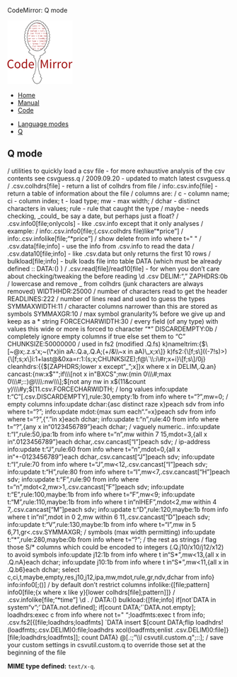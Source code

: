 CodeMirror: Q mode

[<img src="../../doc/logo.png" id="logo" />](http://codemirror.net)

-   [Home](../../index.html)
-   [Manual](../../doc/manual.html)
-   [Code](https://github.com/marijnh/codemirror)

<!-- -->

-   [Language modes](../index.html)
-   <a href="#" class="active">Q</a>

Q mode
------

/ utilities to quickly load a csv file - for more exhaustive analysis of the csv contents see csvguess.q / 2009.09.20 - updated to match latest csvguess.q / .csv.colhdrs\[file\] - return a list of colhdrs from file / info:.csv.info\[file\] - return a table of information about the file / columns are: / c - column name; ci - column index; t - load type; mw - max width; / dchar - distinct characters in values; rule - rule that caught the type / maybe - needs checking, \_could\_ be say a date, but perhaps just a float? / .csv.info0\[file;onlycols\] - like .csv.info except that it only analyses / example: / info:.csv.info0\[file;(.csv.colhdrs file)like“\*price”\] / info:.csv.infolike\[file;“\*price”\] / show delete from info where t=" " / .csv.data\[file;info\] - use the info from .csv.info to read the data / .csv.data10\[file;info\] - like .csv.data but only returns the first 10 rows / bulkload\[file;info\] - bulk loads file into table DATA (which must be already defined :: DATA:() ) / .csv.read\[file\]/read10\[file\] - for when you don’t care about checking/tweaking the before reading \\d .csv DELIM:“,” ZAPHDRS:0b / lowercase and remove \_ from colhdrs (junk characters are always removed) WIDTHHDR:25000 / number of characters read to get the header READLINES:222 / number of lines read and used to guess the types SYMMAXWIDTH:11 / character columns narrower than this are stored as symbols SYMMAXGR:10 / max symbol granularity% before we give up and keep as a \* string FORCECHARWIDTH:30 / every field (of any type) with values this wide or more is forced to character “\*” DISCARDEMPTY:0b / completely ignore empty columns if true else set them to “C” CHUNKSIZE:50000000 / used in fs2 (modified .Q.fs) k)nameltrim:{<span class="math inline">$\\\[~@x;.z.s'x;~(\\\*x)in aA:.Q.a,.Q.A;(+/&\\\\~x in aA)\\\_x;x\\\]} k)fs2:{\\\[f;s\\\]((-7!s)&gt;){\\\[f;s;x\\\]i:1+last@&0xa=r:1:(s;x;CHUNKSIZE);f@\\\`\\\\:i\\\#r;x+i}\\\[f;s\\\]/0j} cleanhdrs:{{$</span>\[ZAPHDRS;lower x except“\_”;x\]}x where x in DELIM,.Q.an} cancast:{nw:x<span class="math inline">$"";if\\\[not x in"BXCS";nw:(min 0\\\#;max 0\\\#;::)@\\\\:nw\\\];$</span>\[not any nw in x<span class="math inline">$(11&count y)\\\#y;$</span>\[11.csv.FORCECHARWIDTH; / long values info:update t:“C”\[.csv.DISCARDEMPTY\],rule:30,empty:1b from info where t=“?”,mw=0; / empty columns info:update dchar:{asc distinct raze x}peach sdv from info where t=“?”; info:update mdot:{max sum each“.”=x}peach sdv from info where t=“?”,{“.”in x}each dchar; info:update t:“n”,rule:40 from info where t=“?”,{any x in“0123456789”}each dchar; / vaguely numeric.. info:update t:“I”,rule:50,ipa:1b from info where t=“n”,mw within 7 15,mdot=3,{all x in“.0123456789”}each dchar,.csv.cancast\[“I”\]peach sdv; / ip-address info:update t:“J”,rule:60 from info where t=“n”,mdot=0,{all x in“+-0123456789”}each dchar,.csv.cancast\[“J”\]peach sdv; info:update t:“I”,rule:70 from info where t=“J”,mw&lt;12,.csv.cancast\[“I”\]peach sdv; info:update t:“H”,rule:80 from info where t=“I”,mw&lt;7,.csv.cancast\[“H”\]peach sdv; info:update t:“F”,rule:90 from info where t=“n”,mdot&lt;2,mw&gt;1,.csv.cancast\[“F”\]peach sdv; info:update t:“E”,rule:100,maybe:1b from info where t=“F”,mw&lt;9; info:update t:“M”,rule:110,maybe:1b from info where t in“nIHEF”,mdot&lt;2,mw within 4 7,.csv.cancast\[“M”\]peach sdv; info:update t:“D”,rule:120,maybe:1b from info where t in“nI”,mdot in 0 2,mw within 6 11,.csv.cancast\[“D”\]peach sdv; info:update t:“V”,rule:130,maybe:1b from info where t=“I”,mw in 5 6,71,gr&lt;.csv.SYMMAXGR; / symbols (max width permitting) info:update t:“\*”,rule:280,maybe:0b from info where t=“?”; / the rest as strings / flag those S/\* columns which could be encoded to integers (.Q.j10/x10/j12/x12) to avoid symbols info:update j12:1b from info where t in“S\*”,mw&lt;13,{all x in .Q.nA}each dchar; info:update j10:1b from info where t in“S\*”,mw&lt;11,{all x in .Q.b6}each dchar; select c,ci,t,maybe,empty,res,j10,j12,ipa,mw,mdot,rule,gr,ndv,dchar from info} info:info0\[;()\] / by default don’t restrict columns infolike:{\[file;pattern\] info0\[file;{x where x like y}\[lower colhdrs\[file\];pattern\]\]} / .csv.infolike\[file;“\*time”\] \\d . / DATA:() bulkload:{\[file;info\] if\[not\`DATA in system“v”;‘\`DATA.not.defined\]; if\[count DATA;’\`DATA.not.empty\]; loadhdrs:exec c from info where not t=" “;loadfmts:exec t from info; .csv.fs2\[{\[file;loadhdrs;loadfmts\] \`DATA insert $\[count DATA;flip loadhdrs!(loadfmts;.csv.DELIM)0:file;loadhdrs xcol(loadfmts;enlist .csv.DELIM)0:file\]}\[file;loadhdrs;loadfmts\]\]; count DATA} @\[.:;”\\\\l csvutil.custom.q";::\]; / save your custom settings in csvutil.custom.q to override those set at the beginning of the file

**MIME type defined:** `text/x-q`.
